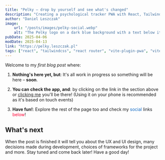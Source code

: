 ```yaml
---
title: "Pelky – drop by yourself and see what's changed"
description: "Creating a psychological tracker PWA with React, TailwindCSS and more."
author: "Daniel Leszczak"
image:
    url: "/posts/images/pelky-social.webp"
    alt: "The Pelky logo on a dark blue background with a text below it saying 'drop by yourself and see what's changed'."
pubDate: 2025-04-06
modDate: 2025-04-13
link: "https://pelky.leszczak.pl"
tags: ["react", "tailwindcss", "react router", "vite-plugin-pwa", "vite", "psychology", "mobile"]
---
```


Welcome to my _first blog post_ where:

1. **Nothing's here yet, but**: It's all work in progress so something will be here – **soon**.

2. **You can check the app, and**: by clicking on the link in the section above or [clicking me](https://pelky.leszczak.pl) you'll be there! (Using it on your phone is recommended as it's based on touch events)

3. **Have fun!**: Explore the rest of the page too and check my <span style="color: #0b66c2">social</span> <span style="color: #1a1f25">links</span> <span style="color: #ff0133">below</span>!

## What's next

When the post is finished it will tell you about the UX and UI design, many decisions made during development, choices of frameworks for the project and more. Stay tuned and come back later!
Have a good day!